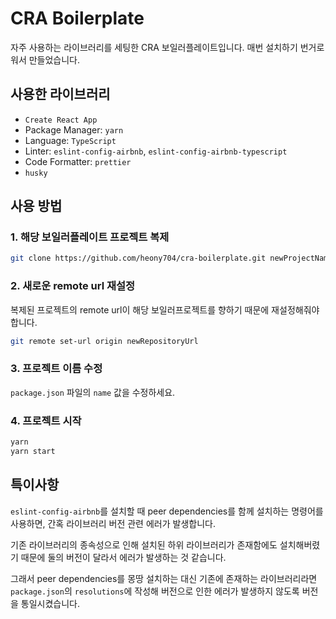 # CRA Boilerplate

자주 사용하는 라이브러리를 세팅한 CRA 보일러플레이트입니다. 매번 설치하기 번거로워서 만들었습니다.

## 사용한 라이브러리

- `Create React App`
- Package Manager: `yarn`
- Language: `TypeScript`
- Linter: `eslint-config-airbnb`, `eslint-config-airbnb-typescript`
- Code Formatter: `prettier`
- `husky`

## 사용 방법

### 1. 해당 보일러플레이트 프로젝트 복제

```bash
git clone https://github.com/heony704/cra-boilerplate.git newProjectName
```

### 2. 새로운 remote url 재설정

복제된 프로젝트의 remote url이 해당 보일러프로젝트를 향하기 때문에 재설정해줘야 합니다.

```bash
git remote set-url origin newRepositoryUrl
```

### 3. 프로젝트 이름 수정

`package.json` 파일의 `name` 값을 수정하세요.

### 4. 프로젝트 시작

```bash
yarn
yarn start
```

## 특이사항

`eslint-config-airbnb`를 설치할 때 peer dependencies를 함께 설치하는 명령어를 사용하면, 간혹 라이브러리 버전 관련 에러가 발생합니다.

기존 라이브러리의 종속성으로 인해 설치된 하위 라이브러리가 존재함에도 설치해버렸기 때문에 둘의 버전이 달라서 에러가 발생하는 것 같습니다.

그래서 peer dependencies를 몽땅 설치하는 대신 기존에 존재하는 라이브러리라면 `package.json`의 `resolutions`에 작성해 버전으로 인한 에러가 발생하지 않도록 버전을 통일시켰습니다.
